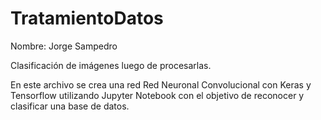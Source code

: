 # TratamientoDatos

Nombre: Jorge Sampedro

Clasificación de imágenes luego de procesarlas.

En este archivo se crea una red Red Neuronal Convolucional con Keras y Tensorflow utilizando Jupyter Notebook con el objetivo de reconocer y clasificar una base de datos.

